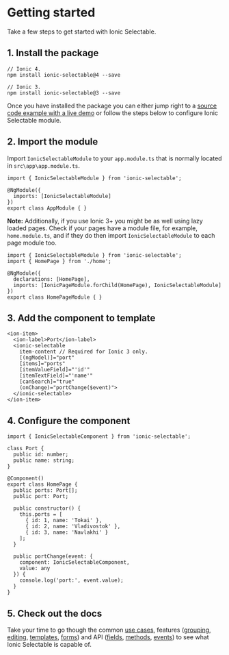 # Getting started

Take a few steps to get started with Ionic Selectable.

## 1. Install the package

```
// Ionic 4.
npm install ionic-selectable@4 --save

// Ionic 3.
npm install ionic-selectable@3 --save
```

Once you have installed the package you can either jump right to a [source code example with a live demo](/ionic-selectable-v4/basic-usage) or follow the steps below to configure Ionic Selectable module.

## 2. Import the module

Import `IonicSelectableModule` to your `app.module.ts` that is normally located in `src\app\app.module.ts`.

```
import { IonicSelectableModule } from 'ionic-selectable';

@NgModule({
  imports: [IonicSelectableModule]
})
export class AppModule { }
```

**Note:** Additionally, if you use Ionic 3+ you might be as well using lazy loaded pages. Check if your pages have a module file, for example, `home.module.ts`, and if they do then import `IonicSelectableModule` to each page module too.

```
import { IonicSelectableModule } from 'ionic-selectable';
import { HomePage } from './home';

@NgModule({
  declarations: [HomePage],
  imports: [IonicPageModule.forChild(HomePage), IonicSelectableModule]
})
export class HomePageModule { }

```

## 3. Add the component to template

```
<ion-item>
  <ion-label>Port</ion-label>
  <ionic-selectable
    item-content // Required for Ionic 3 only.
    [(ngModel)]="port"
    [items]="ports"
    [itemValueField]="'id'"
    [itemTextField]="'name'"
    [canSearch]="true"
    (onChange)="portChange($event)">
  </ionic-selectable>
</ion-item>
```

## 4. Configure the component

```
import { IonicSelectableComponent } from 'ionic-selectable';

class Port {
  public id: number;
  public name: string;
}

@Component()
export class HomePage {
  public ports: Port[];
  public port: Port;

  public constructor() {
    this.ports = [
      { id: 1, name: 'Tokai' },
      { id: 2, name: 'Vladivostok' },
      { id: 3, name: 'Navlakhi' }
    ];
  }

  public portChange(event: {
    component: IonicSelectableComponent,
    value: any
  }) {
    console.log('port:', event.value);
  }
}
```

## 5. Check out the docs

Take your time to go though the common [use cases](/ionic-selectable-v4/basic-usage), features ([grouping](/ionic-selectable-v4/grouping-items), [editing](/ionic-selectable-v4/editing-adding-editing-and-deleting-items), [templates](/ionic-selectable-v4/add-item-template), [forms](/ionic-selectable-v4/form-control)) and API ([fields](/ionic-selectable-v4/add-button-text-field), [methods](/ionic-selectable-v4/add-item-method), [events](/ionic-selectable-v4/on-add-item-event)) to see what Ionic Selectable is capable of.
